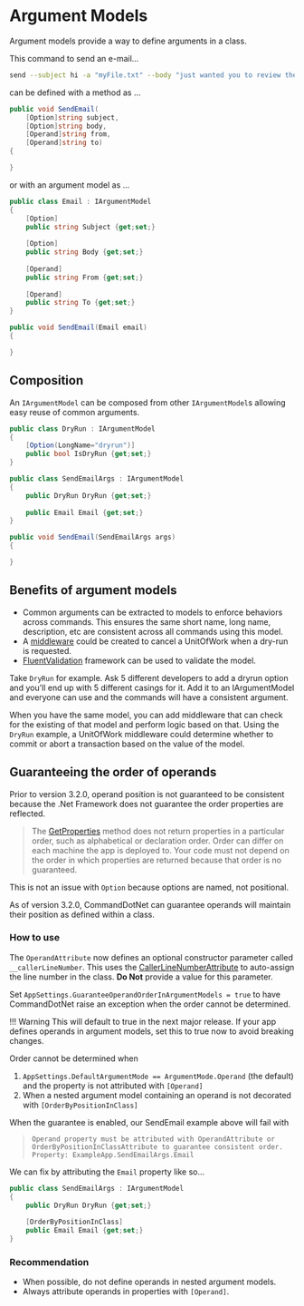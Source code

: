 # Argument Models
Argument models provide a way to define arguments in a class.

This command to send an e-mail...

```bash
send --subject hi -a "myFile.txt" --body "just wanted you to review these files" bilal@bilal.com john@john.com
```

can be defined with a method as ...

```c#
public void SendEmail(
    [Option]string subject, 
    [Option]string body, 
    [Operand]string from, 
    [Operand]string to)
{

}
```

or with an argument model as ...

```c#
public class Email : IArgumentModel
{
    [Option]
    public string Subject {get;set;}
    
    [Option]
    public string Body {get;set;}
    
    [Operand]
    public string From {get;set;}
    
    [Operand]
    public string To {get;set;}
}

public void SendEmail(Email email)
{

}
```

## Composition

An `IArgumentModel` can be composed from other `IArgumentModel`s allowing easy reuse of common arguments.

```c#
public class DryRun : IArgumentModel
{    
    [Option(LongName="dryrun")]
    public bool IsDryRun {get;set;}
}

public class SendEmailArgs : IArgumentModel
{    
    public DryRun DryRun {get;set;}
    
    public Email Email {get;set;}
}

public void SendEmail(SendEmailArgs args)
{

}
```

## Benefits of argument models

* Common arguments can be extracted to models to enforce behaviors across commands. This ensures the same short name, long name, description, etc are consistent across all commands using this model.
* A [middleware](../Extensibility/middleware.md) could be created to cancel a UnitOfWork when a dry-run is requested.
* [FluentValidation](../Arguments/fluent-validation-for-argument-models.md) framework can be used to validate the model.

Take `DryRun` for example. Ask 5 different developers to add a dryrun option and you'll end up with 5 different casings for it. Add it to an IArgumentModel and everyone can use and the commands will have a consistent argument.  

When you have the same model, you can add middleware that can check for the existing of that model and perform logic based on that.  Using the `DryRun` example, a UnitOfWork middleware could determine whether to commit or abort a transaction based on the value of the model.

## Guaranteeing the order of operands

Prior to version 3.2.0, operand position is not guaranteed to be consistent because the .Net Framework does not guarantee the order properties are reflected.

> The [GetProperties](https://docs.microsoft.com/en-us/dotnet/api/system.type.getproperties) method does not return properties in a particular order, such as alphabetical or declaration order. Order can differ on each machine the app is deployed to. Your code must not depend on the order in which properties are returned because that order is no guaranteed.

This is not an issue with `Option` because options are named, not positional.

As of version 3.2.0, CommandDotNet can guarantee operands will maintain their position as defined within a class.

### How to use

The `OperandAttribute` now defines an optional constructor parameter called `__callerLineNumber`. This uses the [CallerLineNumberAttribute](https://docs.microsoft.com/en-us/dotnet/api/system.runtime.compilerservices.callerlinenumberattribute?view=netframework-4.8) to auto-assign the line number in the class. **Do Not** provide a value for this parameter.

Set `AppSettings.GuaranteeOperandOrderInArgumentModels = true` to have CommandDotNet raise an exception when the order cannot be determined.

!!! Warning
    This will default to true in the next major release. If your app defines operands in argument models, set this to true now to avoid breaking changes.

Order cannot be determined when

1. `AppSettings.DefaultArgumentMode == ArgumentMode.Operand` (the default) and the property is not attributed with `[Operand]`
1. When a nested argument model containing an operand is not decorated with `[OrderByPositionInClass]`

When the guarantee is enabled, our SendEmail example above will fail with 
  > `Operand property must be attributed with OperandAttribute or OrderByPositionInClassAttribute to guarantee consistent order. Property: ExampleApp.SendEmailArgs.Email`

We can fix by attributing the `Email` property like so...

```c#
public class SendEmailArgs : IArgumentModel
{    
    public DryRun DryRun {get;set;}
    
    [OrderByPositionInClass]
    public Email Email {get;set;}
}
```
 
### Recommendation 
* When possible, do not define operands in nested argument models.
* Always attribute operands in properties with `[Operand]`.